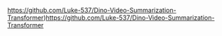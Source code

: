 https://github.com/Luke-537/Dino-Video-Summarization-Transformer)https://github.com/Luke-537/Dino-Video-Summarization-Transformer

